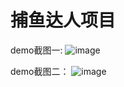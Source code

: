 # 捕鱼达人项目

demo截图一:
![image](https://github.com/li-zheng-hao/FishingJoy/raw/master/picture/test1.png)

demo截图二：
![image](https://github.com/li-zheng-hao/FishingJoy/raw/master/picture/test2.png)
